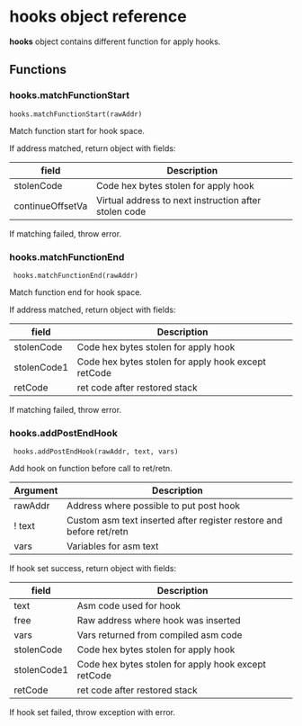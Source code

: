 # **hooks** object reference

**hooks** object contains different function for apply hooks.

## Functions

### hooks.matchFunctionStart

```
hooks.matchFunctionStart(rawAddr)
```

Match function start for hook space.

If address matched, return object with fields:

| field | Description |
| -------- | ----------- |
| stolenCode | Code hex bytes stolen for apply hook |
| continueOffsetVa | Virtual address to next instruction after stolen code |

If matching failed, throw error.


### hooks.matchFunctionEnd

```
 hooks.matchFunctionEnd(rawAddr)
```

Match function end for hook space.

If address matched, return object with fields:

| field | Description |
| -------- | ----------- |
| stolenCode | Code hex bytes stolen for apply hook |
| stolenCode1 | Code hex bytes stolen for apply hook except retCode |
| retCode | ret code after restored stack |

If matching failed, throw error.


### hooks.addPostEndHook

```
 hooks.addPostEndHook(rawAddr, text, vars)
```

Add hook on function before call to ret/retn.

| Argument | Description |
| -------- | ----------- |
| rawAddr  | Address where possible to put post hook |
! text     | Custom asm text inserted after register restore and before ret/retn |
| vars     | Variables for asm text |

If hook set success, return object with fields:

| field | Description |
| -------- | ----------- |
| text | Asm code used for hook |
| free | Raw address where hook was inserted |
| vars | Vars returned from compiled asm code |
| stolenCode | Code hex bytes stolen for apply hook |
| stolenCode1 | Code hex bytes stolen for apply hook except retCode |
| retCode | ret code after restored stack |

If hook set failed, throw exception with error.
